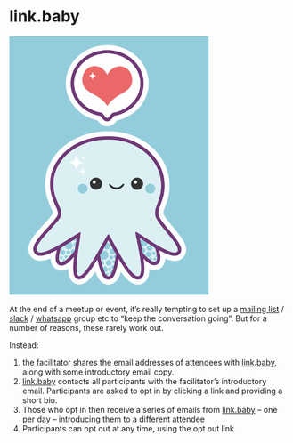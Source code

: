 link.baby
=========

![logo inspiration](logo-inspiration.png)

At the end of a meetup or event, it’s really tempting to set up a [mailing list](https://en.wikipedia.org/wiki/Electronic_mailing_list) / [slack](https://slack.com/) / [whatsapp](https://www.whatsapp.com) group etc to “keep the conversation going”. But for a number of reasons, these rarely work out.

Instead:

 1. the facilitator shares the email addresses of attendees with [link.baby](https://link.baby), along with some introductory email copy.
 2. [link.baby](https://link.baby) contacts all participants with the facilitator’s introductory email. Participants are asked to opt in by clicking a link and providing a short bio.
 3. Those who opt in then receive a series of emails from [link.baby](https://link.baby) – one per day – introducing them to a different attendee
 4. Participants can opt out at any time, using the opt out link
